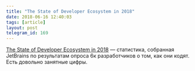 ```yaml
---
title: "The State of Developer Ecosystem in 2018"
date: 2018-06-16 12:40:03
tags: [article]
layout: post
telegram_id: 169
---
```


[The State of Developer Ecosystem in 2018](https://www.jetbrains.com/research/devecosystem-2018/) — статистика, собранная JetBrains по результатам опроса 6к разработчиков о том, как они кодят. Есть довольно занятные цифры.
